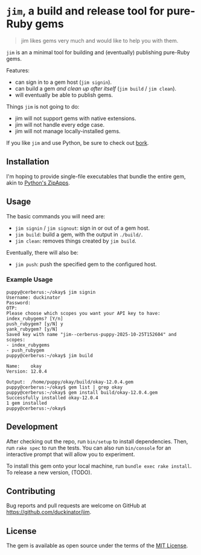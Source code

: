# `jim`, a build and release tool for pure-Ruby gems

> jim likes gems very much and would like to help you with them.

`jim` is an a minimal tool for building and (eventually) publishing pure-Ruby gems.

Features:
- can sign in to a gem host (`jim signin`).
- can build a gem _and clean up after itself_ (`jim build` / `jim clean`).
- will eventually be able to publish gems.

Things `jim` is not going to do:
- jim will not support gems with native extensions.
- jim will not handle every edge case.
- jim will not manage locally-installed gems.

If you like `jim` and use Python, be sure to check out [bork](https://github.com/duckinator/bork).

## Installation

I'm hoping to provide single-file executables that bundle the entire gem,
akin to [Python's ZipApps](https://docs.python.org/3/library/zipapp.html).

<!-- You can [download the latest release](https://github.com/duckinator/jim/releases/latest/download/jim.rbz]. -->

## Usage

The basic commands you will need are:
- `jim signin` / `jim signout`: sign in or out of a gem host.
- `jim build`: build a gem, with the output in `./build/`.
- `jim clean`: removes things created by `jim build`.

Eventually, there will also be:
- `jim push`: push the specified gem to the configured host.

### Example Usage

```console
puppy@cerberus:~/okay$ jim signin
Username: duckinator
Password: 
OTP: 
Please choose which scopes you want your API key to have:
index_rubygems? [Y/n] 
push_rubygem? [y/N] y
yank_rubygem? [y/N] 
Saved key with name "jim--cerberus-puppy-2025-10-25T152604" and scopes:
- index_rubygems
- push_rubygem
puppy@cerberus:~/okay$ jim build

Name:    okay
Version: 12.0.4

Output:  /home/puppy/okay/build/okay-12.0.4.gem
puppy@cerberus:~/okay$ gem list | grep okay
puppy@cerberus:~/okay$ gem install build/okay-12.0.4.gem 
Successfully installed okay-12.0.4
1 gem installed
puppy@cerberus:~/okay$
```

## Development

After checking out the repo, run `bin/setup` to install dependencies. Then, run `rake spec` to run the tests. You can also run `bin/console` for an interactive prompt that will allow you to experiment.

To install this gem onto your local machine, run `bundle exec rake install`. To release a new version, (TODO).

## Contributing

Bug reports and pull requests are welcome on GitHub at https://github.com/duckinator/jim.

## License

The gem is available as open source under the terms of the [MIT License](https://opensource.org/licenses/MIT).
